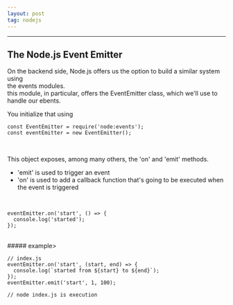 ```yaml
---
layout: post
tag: nodejs
---
```

***

## The Node.js Event Emitter

On the backend side, Node.js offers us the option to build a similar system using  
the events modules.
<br>
this module, in particular, offers the EventEmitter class, which we'll use to handle our ebents.  

You initialize that using
```
const EventEmitter = require('node:events');
const eventEmitter = new EventEmitter();
```
<br>

This object exposes, among many others, the 'on' and 'emit' methods.

- 'emit' is used to trigger an event
- 'on' is used to add a callback function that's going to be executed when the event is triggered
<br>

```
eventEmitter.on('start', () => {
  console.log('started');
});
```
<br>
##### example>

```
// index.js
eventEmitter.on('start', (start, end) => {
  console.log(`started from ${start} to ${end}`);
});
eventEmitter.emit('start', 1, 100);

// node index.js is execution
```


